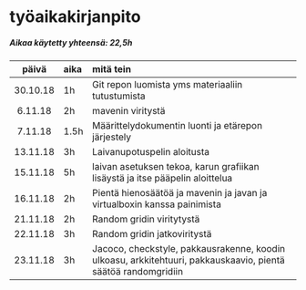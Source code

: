 # työaikakirjanpito
##### Aikaa käytetty yhteensä: 22,5h

| päivä | aika | mitä tein  |
| :----:|:-----| :-----|
| 30.10.18|1h|Git repon luomista yms materiaaliin tutustumista|
|6.11.18|2h |mavenin viritystä|
|7.11.18|1.5h| Määrittelydokumentin luonti ja etärepon järjestely|
|13.11.18|3h|Laivanupotuspelin aloitusta|
|15.11.18|5h|laivan asetuksen tekoa, karun grafiikan lisäystä ja itse pääpelin aloittelua|
|16.11.18|2h|Pientä hienosäätöä ja mavenin ja javan ja virtualboxin kanssa painimista|
|21.11.18|2h|Random gridin viritytystä|
|22.11.18|3h|Random gridin jatkoviritystä|
|23.11.18|3h|Jacoco, checkstyle, pakkausrakenne, koodin ulkoasu, arkkitehtuuri, pakkauskaavio, pientä säätöä randomgridiin|
